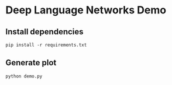 # Deep Language Networks Demo

## Install dependencies
    pip install -r requirements.txt

## Generate plot
    python demo.py
